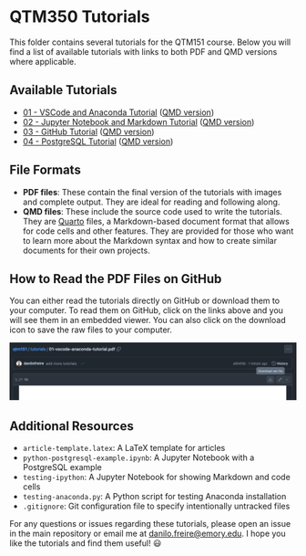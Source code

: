 # QTM350 Tutorials

This folder contains several tutorials for the QTM151 course. Below you will find a list of available tutorials with links to both PDF and QMD versions where applicable.

## Available Tutorials

- [01 - VSCode and Anaconda Tutorial](01-vscode-anaconda-tutorial.pdf) ([QMD version](01-vscode-anaconda-tutorial.qmd))
- [02 - Jupyter Notebook and Markdown Tutorial](02-jupyter-markdown-tutorial.pdf) ([QMD version](02-jupyter-markdown-tutorial.qmd))
- [03 - GitHub Tutorial](03-github-tutorial.pdf) ([QMD version](03-github-tutorial.qmd))
- [04 - PostgreSQL Tutorial](04-postgresql-tutorial.pdf) ([QMD version](04-postgresql-tutorial.qmd))

## File Formats

- **PDF files**: These contain the final version of the tutorials with images and complete output. They are ideal for reading and following along.
- **QMD files**: These include the source code used to write the tutorials. They are [Quarto](https://quarto.org/) files, a Markdown-based document format that allows for code cells and other features. They are provided for those who want to learn more about the Markdown syntax and how to create similar documents for their own projects.

## How to Read the PDF Files on GitHub

You can either read the tutorials directly on GitHub or download them to your computer. To read them on GitHub, click on the links above and you will see them in an embedded viewer. You can also click on the download icon to save the raw files to your computer.

![PDF Viewer](images/github-pdf-viewer.png)

## Additional Resources

- `article-template.latex`: A LaTeX template for articles
- `python-postgresql-example.ipynb`: A Jupyter Notebook with a PostgreSQL example
- `testing-ipython`: A Jupyter Notebook for showing Markdown and code cells
- `testing-anaconda.py`: A Python script for testing Anaconda installation
- `.gitignore`: Git configuration file to specify intentionally untracked files

For any questions or issues regarding these tutorials, please open an issue in the main repository or email me at [danilo.freire@emory.edu](mailto:danilo.freire@emory.edu). I hope you like the tutorials and find them useful! :smiley:
